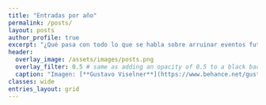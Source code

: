 ```yaml
---
title: "Entradas por año"
permalink: /posts/
layout: posts
author_profile: true
excerpt: "¿Qué pasa con todo lo que se habla sobre arruinar eventos futuros? ¿El continuo espacio-tiempo?"
header:
  overlay_image: /assets/images/posts.png
  overlay_filter: 0.5 # same as adding an opacity of 0.5 to a black background
  caption: "Imagen: [**Gustavo Viselner**](https://www.behance.net/gustavo_v)"
classes: wide
entries_layout: grid
---
```

